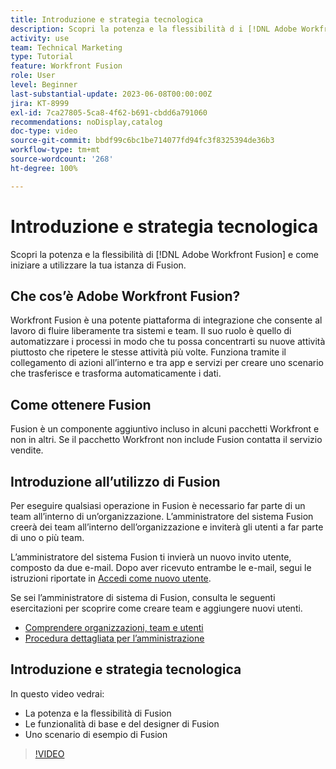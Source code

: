 ```yaml
---
title: Introduzione e strategia tecnologica
description: Scopri la potenza e la flessibilità d i [!DNL Adobe Workfront Fusion] e come iniziare a utilizzare la tua istanza di Fusion.
activity: use
team: Technical Marketing
type: Tutorial
feature: Workfront Fusion
role: User
level: Beginner
last-substantial-update: 2023-06-08T00:00:00Z
jira: KT-8999
exl-id: 7ca27805-5ca8-4f62-b691-cbdd6a791060
recommendations: noDisplay,catalog
doc-type: video
source-git-commit: bbdf99c6bc1be714077fd94fc3f8325394de36b3
workflow-type: tm+mt
source-wordcount: '268'
ht-degree: 100%

---
```


# Introduzione e strategia tecnologica

Scopri la potenza e la flessibilità di [!DNL Adobe Workfront Fusion] e come iniziare a utilizzare la tua istanza di Fusion.

## Che cos’è Adobe Workfront Fusion?

Workfront Fusion è una potente piattaforma di integrazione che consente al lavoro di fluire liberamente tra sistemi e team. Il suo ruolo è quello di automatizzare i processi in modo che tu possa concentrarti su nuove attività piuttosto che ripetere le stesse attività più volte. Funziona tramite il collegamento di azioni all’interno e tra app e servizi per creare uno scenario che trasferisce e trasforma automaticamente i dati.

## Come ottenere Fusion

Fusion è un componente aggiuntivo incluso in alcuni pacchetti Workfront e non in altri. Se il pacchetto Workfront non include Fusion contatta il servizio vendite.

## Introduzione all’utilizzo di Fusion

Per eseguire qualsiasi operazione in Fusion è necessario far parte di un team all’interno di un’organizzazione. L’amministratore del sistema Fusion creerà dei team all’interno dell’organizzazione e inviterà gli utenti a far parte di uno o più team.

L’amministratore del sistema Fusion ti invierà un nuovo invito utente, composto da due e-mail. Dopo aver ricevuto entrambe le e-mail, segui le istruzioni riportate in [Accedi come nuovo utente](https://experienceleague.adobe.com/docs/workfront-learn/tutorials-workfront/fusion/welcome-to-workfront-fusion/log-in-as-a-new-user.html?lang=it).

Se sei l’amministratore di sistema di Fusion, consulta le seguenti esercitazioni per scoprire come creare team e aggiungere nuovi utenti.

* [Comprendere organizzazioni, team e utenti](https://experienceleague.adobe.com/docs/workfront-learn/tutorials-workfront/fusion/workfront-fusion-administration/understand-organizations-teams-and-users.html?lang=it)
* [Procedura dettagliata per l’amministrazione](https://experienceleague.adobe.com/docs/workfront-learn/tutorials-workfront/fusion/workfront-fusion-administration/administration-walkthrough.html?lang=it)

## Introduzione e strategia tecnologica

In questo video vedrai:

* La potenza e la flessibilità di Fusion
* Le funzionalità di base e del designer di Fusion
* Uno scenario di esempio di Fusion

>[!VIDEO](https://video.tv.adobe.com/v/335259/?quality=12&learn=on&enablevpops=1)

